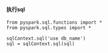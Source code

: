 #### 执行sql
    from pyspark.sql.functions import *
    from pyspark.sql.types import *
    
    sqlContext.sql('use db_name')
    sql = sqlContext.sql(sql)
    
